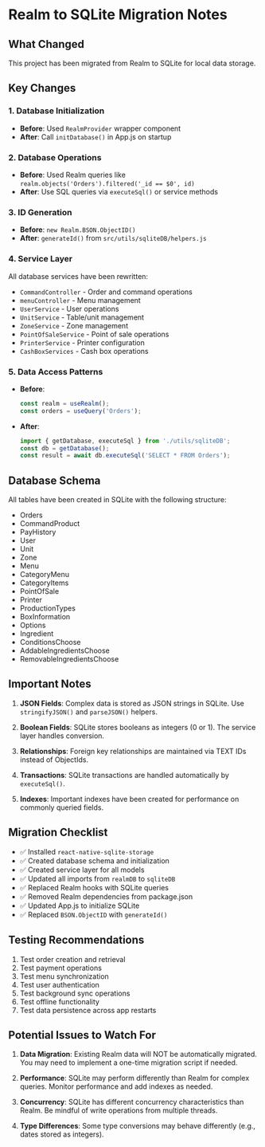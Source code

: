 # Realm to SQLite Migration Notes

## What Changed

This project has been migrated from Realm to SQLite for local data storage.

## Key Changes

### 1. Database Initialization
- **Before**: Used `RealmProvider` wrapper component
- **After**: Call `initDatabase()` in App.js on startup

### 2. Database Operations
- **Before**: Used Realm queries like `realm.objects('Orders').filtered('_id == $0', id)`
- **After**: Use SQL queries via `executeSql()` or service methods

### 3. ID Generation
- **Before**: `new Realm.BSON.ObjectID()`
- **After**: `generateId()` from `src/utils/sqliteDB/helpers.js`

### 4. Service Layer
All database services have been rewritten:
- `CommandController` - Order and command operations
- `menuController` - Menu management
- `UserService` - User operations
- `UnitService` - Table/unit management
- `ZoneService` - Zone management
- `PointOfSaleService` - Point of sale operations
- `PrinterService` - Printer configuration
- `CashBoxServices` - Cash box operations

### 5. Data Access Patterns
- **Before**:
  ```javascript
  const realm = useRealm();
  const orders = useQuery('Orders');
  ```
- **After**:
  ```javascript
  import { getDatabase, executeSql } from './utils/sqliteDB';
  const db = getDatabase();
  const result = await db.executeSql('SELECT * FROM Orders');
  ```

## Database Schema

All tables have been created in SQLite with the following structure:
- Orders
- CommandProduct
- PayHistory
- User
- Unit
- Zone
- Menu
- CategoryMenu
- CategoryItems
- PointOfSale
- Printer
- ProductionTypes
- BoxInformation
- Options
- Ingredient
- ConditionsChoose
- AddableIngredientsChoose
- RemovableIngredientsChoose

## Important Notes

1. **JSON Fields**: Complex data is stored as JSON strings in SQLite. Use `stringifyJSON()` and `parseJSON()` helpers.

2. **Boolean Fields**: SQLite stores booleans as integers (0 or 1). The service layer handles conversion.

3. **Relationships**: Foreign key relationships are maintained via TEXT IDs instead of ObjectIds.

4. **Transactions**: SQLite transactions are handled automatically by `executeSql()`.

5. **Indexes**: Important indexes have been created for performance on commonly queried fields.

## Migration Checklist

- ✅ Installed `react-native-sqlite-storage`
- ✅ Created database schema and initialization
- ✅ Created service layer for all models
- ✅ Updated all imports from `realmDB` to `sqliteDB`
- ✅ Replaced Realm hooks with SQLite queries
- ✅ Removed Realm dependencies from package.json
- ✅ Updated App.js to initialize SQLite
- ✅ Replaced `BSON.ObjectID` with `generateId()`

## Testing Recommendations

1. Test order creation and retrieval
2. Test payment operations
3. Test menu synchronization
4. Test user authentication
5. Test background sync operations
6. Test offline functionality
7. Test data persistence across app restarts

## Potential Issues to Watch For

1. **Data Migration**: Existing Realm data will NOT be automatically migrated. You may need to implement a one-time migration script if needed.

2. **Performance**: SQLite may perform differently than Realm for complex queries. Monitor performance and add indexes as needed.

3. **Concurrency**: SQLite has different concurrency characteristics than Realm. Be mindful of write operations from multiple threads.

4. **Type Differences**: Some type conversions may behave differently (e.g., dates stored as integers).
